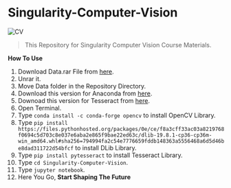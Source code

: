 # Singularity-Computer-Vision

![CV](https://i.ibb.co/9TfjvY3/cv.jpg)

> This Repository for Singularity Computer Vision Course Materials.

**How To Use**

 1. Download Data.rar File from [here](https://drive.google.com/open?id=1jGUmdAMoF5Bjjc9_4_FaGSpGMRtFXOXu).
 2. Unrar it.
 3. Move Data folder in the Repository Directory.
 4. Download this version for Anaconda from [here](https://repo.continuum.io/archive/Anaconda3-5.2.0-Windows-x86_64.exe).
 5. Downoad this version for Tesseract from [here](https://digi.bib.uni-mannheim.de/tesseract/tesseract-ocr-w64-setup-v5.0.0-alpha.20190708.exe).
 6. Open Terminal.
 7. Type `conda install -c conda-forge opencv` to install OpenCV Library.
 8. Type `pip install https://files.pythonhosted.org/packages/0e/ce/f8a3cff33ac03a8219768f0694c5d703c8e037e6aba2e865f9bae22ed63c/dlib-19.8.1-cp36-cp36m-win_amd64.whl#sha256=794994fa2c54e7776659fddb148363a5556468a6d5d46be8dad311722d54bfcf` to install DLib Library.
 9. Type `pip install pytesseract` to install Tesseract Library.
 10. Type `cd Singularity-Computer-Vision`.
 11. Type `jupyter notebook`.
 12. Here You Go, **Start Shaping The Future** 
